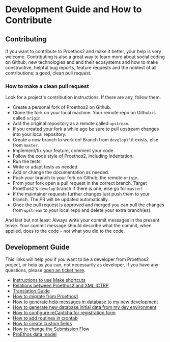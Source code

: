 Development Guide and How to Contribute
=======================================

Contributing
------------

If you want to contribute to Proethos2 and make it better, your help is very welcome. Contributing is also a great way to learn more about social coding on Github, new technologies and and their ecosystems and how to make constructive, helpful bug reports, feature requests and the noblest of all contributions: a good, clean pull request.

### How to make a clean pull request

Look for a project's contribution instructions. If there are any, follow them.

- Create a personal fork of Proethos2 on Github.
- Clone the fork on your local machine. Your remote repo on Github is called `origin`.
- Add the original repository as a remote called `upstream`.
- If you created your fork a while ago be sure to pull upstream changes into your local repository.
- Create a new branch to work on! Branch from `develop` if it exists, else from `master`.
- Implement/fix your feature, comment your code.
- Follow the code style of Proethos2, including indentation.
- Run the tests!
- Write or adapt tests as needed.
- Add or change the documentation as needed.
- Push your branch to your fork on Github, the remote `origin`.
- From your fork open a pull request in the correct branch. Target Proethos2's `develop` branch if there is one, else go for `master`!
- If the maintainer requests further changes just push them to your branch. The PR will be updated automatically.
- Once the pull request is approved and merged you can pull the changes from `upstream` to your local repo and delete
your extra branch(es).

And last but not least: Always write your commit messages in the present tense. Your commit message should describe what the commit, when applied, does to the code – not what you did to the code.

Development Guide
-----------------

This links will help you if you want to be a developer from Proethos2 project, or help as you can, not necessarily as developer.
If you have any questions, please [open an ticket here](https://github.com/bireme/proethos2/issues).

- [Instructions to use Make shortcuts](make-shortcuts.md)
- [Relations between Proethos2 and XML ICTRP](relations-between-proethos2-and-XML-ICTRP.md)
- [Translation Guide](translation-guide.md)
- [How to migrate from Proethos1](how-to/how-to-migrate-from-proethos1.md)
- [How to generate help messages in database to my new development](how-to/how-to-generate-help-messages-in-database-to-my-new-development.md)
- [How to generate new database initial data from my dev environment](how-to/how-to-generate-new-database-initial-data-from-my-dev-environment.md)
- [How to configure reCaptcha for registration form](how-to/how-to-configure-recaptcha-for-registration-form.md)
- [How to add routines in crontab](how-to/how-to-add-routines-in-crontab.md)
- [How to create custom fields](how-to/how-to-create-custom-fields.md)
- [How to change the Submission Flow](how-to/how-to-change-the-submission-flow.md)
- [ProEthos data model](https://raw.githubusercontent.com/bireme/proethos2/master/doc/img/erm-proethos2.png)
